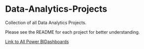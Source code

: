 # Data-Analytics-Projects
<p>Collection of all Data Analytics Projects.

</p>Please see the README for each project for better understanding.

<a href="https://www.notion.so/Power-BI-Dashboards-183ec8692364807ba058da7cde7cd114?pvs=12"> Link to All Power BIDashboards </a>
